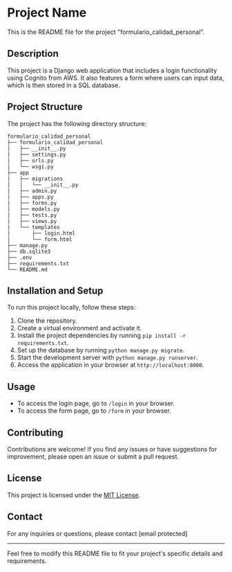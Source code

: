 # Project Name

This is the README file for the project "formulario_calidad_personal".

## Description

This project is a Django web application that includes a login functionality using Cognito from AWS. It also features a form where users can input data, which is then stored in a SQL database.

## Project Structure

The project has the following directory structure:

```
formulario_calidad_personal
├── formulario_calidad_personal
|   ├── __init__.py
|   ├── settings.py
|   ├── urls.py
|   └── wsgi.py
├── app
|   ├── migrations
|   |   └── __init__.py
|   ├── admin.py
|   ├── apps.py
|   ├── forms.py
|   ├── models.py
|   ├── tests.py
|   ├── views.py
|   └── templates
|       ├── login.html
|       └── form.html
├── manage.py
├── db.sqlite3
├── .env
├── requirements.txt
└── README.md
```

## Installation and Setup

To run this project locally, follow these steps:

1. Clone the repository.
2. Create a virtual environment and activate it.
3. Install the project dependencies by running `pip install -r requirements.txt`.
4. Set up the database by running `python manage.py migrate`.
5. Start the development server with `python manage.py runserver`.
6. Access the application in your browser at `http://localhost:8000`.

## Usage

- To access the login page, go to `/login` in your browser.
- To access the form page, go to `/form` in your browser.

## Contributing

Contributions are welcome! If you find any issues or have suggestions for improvement, please open an issue or submit a pull request.

## License

This project is licensed under the [MIT License](LICENSE).

## Contact

For any inquiries or questions, please contact [email protected]

---

Feel free to modify this README file to fit your project's specific details and requirements.
